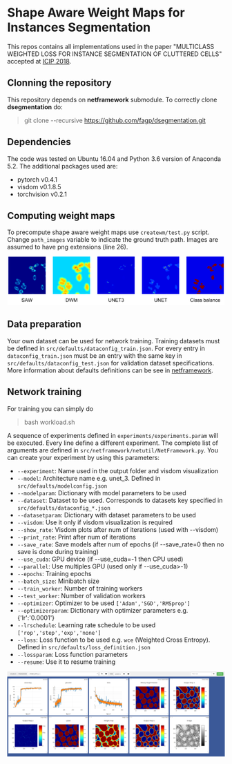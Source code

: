 # Shape Aware Weight Maps for Instances Segmentation
This repos contains all implementations used in the paper "MULTICLASS WEIGHTED LOSS FOR INSTANCE SEGMENTATION OF CLUTTERED CELLS" accepted at [ICIP 2018](https://ieeexplore.ieee.org/document/8451187).

## Clonning the repository
This repository depends on **netframework** submodule. To correctly clone **dsegmentation** do:
>git clone --recursive https://github.com/fagp/dsegmentation.git

## Dependencies
The code was tested on Ubuntu 16.04 and Python 3.6 version of Anaconda 5.2. 
The additional packages used are:
- pytorch v0.4.1
- visdom v0.1.8.5
- torchvision v0.2.1

## Computing weight maps
 To precompute shape aware weight maps use `createwm/test.py` script. Change `path_images` variable to indicate the ground truth path. Images are assumed to have png extensions (line 26).

![alt text](readme_img/WCE.png)

## Data preparation
Your own dataset can be used for network training. Training datasets must be defined in `src/defaults/dataconfig_train.json`. For every entry in `dataconfig_train.json` must be an entry with the same key in `src/defaults/dataconfig_test.json` for validation dataset specifications. More information about defaults definitions can be see in [netframework](https://github.com/fagp/netframework). 

## Network training 
For training you can simply do
> bash workload.sh

A sequence of experiments defined in `experiments/experiments.param` will be executed. Every line define a different experiment. The complete list of arguments are defined in `src/netframework/netutil/NetFramework.py`. You can create your experiment by using this parameters:

- `--experiment`: Name used in the output folder and visdom visualization
- `--model`: Architecture name e.g. unet_3. Defined in `src/defaults/modelconfig.json`
- `--modelparam`: Dictionary with model parameters to be used
- `--dataset`: Dataset to be used. Corresponds to datasets key specified in `src/defaults/dataconfig_*.json`
- `--datasetparam`: Dictionary with dataset parameters to be used
- `--visdom`: Use it only if visdom visualization is required
- `--show_rate`: Visdom plots after num of iterations (used with --visdom)
- `--print_rate`: Print after num of iterations
- `--save_rate`: Save models after num of epochs (if --save_rate=0 then no save is done during training)
- `--use_cuda`: GPU device (if --use_cuda=-1 then CPU used)
- `--parallel`: Use multiples GPU (used only if --use_cuda>-1)
- `--epochs`: Training epochs
- `--batch_size`: Minibatch size
- `--train_worker`: Number of training workers
- `--test_worker`: Number of validation workers
- `--optimizer`: Optimizer to be used `['Adam','SGD','RMSprop']`
- `--optimizerparam`: Dictionary with optimizer parameters e.g. {'lr':'0.0001'}
- `--lrschedule`: Learning rate schedule to be used  `['rop','step','exp','none']`
- `--loss`: Loss function to be used e.g. `wce` (Weighted Cross Entropy). Defined in `src/defaults/loss_definition.json`
- `--lossparam`: Loss function parameters
- `--resume`: Use it to resume training

![alt text](readme_img/visdom.png)

